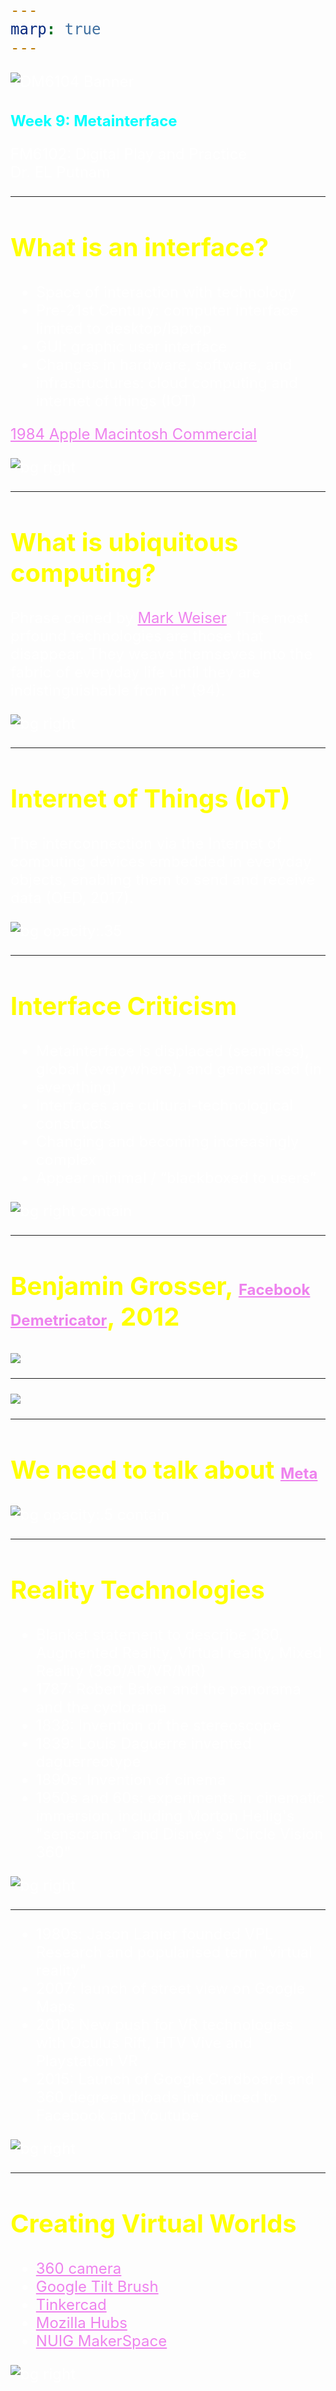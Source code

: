 ```yaml
---
marp: true
---
```


<style>
section {
  background: #1a0000;
}

* {
    color: white;
}

h1 {
    color: cyan;
}

h2 {
    color: yellow;
}
a {
    color: violet;
}
</style>

![DM6104 Banner](../images/FM6102Banner2.jpg)

# Week 9: Metainterface

FM6102: Digital Play and Practice  
Dr. EL Putnam


---

## What is an interface?

- Space of interaction with technology
- Pre-21st Century: computer interface limited to desktop/laptop
- GUI: graphic user interface
- Changes in hardware, software, and infrastructures: cloud computing and internet of things (IOT)

[1984 Apple Macintosh Commercial](https://youtu.be/OYecfV3ubP8)

![bg right](../images/MacSledgehammer.jpg)

<!-- Up to 21st century, this was limited to desktops/laptops
Emphasis on office and work metaphors: hiding interface behind the GUI
Seamless interaction, but also becomes “new mileu for cultural practice” (Andersen and Pold 9)

Different about 21st century: change in hardware, software, and storage (cloud)
Rise of corporations (Apple, Amazon, Netflix) that control means of access: production, consumption, and storage
The metainterface is seamless, everywhere, and everything: become an industry that changes our relationship to everyday life

Interfaces have a grammar

The digital, online, networked, and so on, have become an intrinsic part of everyday life and routines, and it makes little sense to maintain that they have their own art form: all kinds of art— high or lively— now relate to and use digital technologies and platforms.Andersen, Christian Ulrik, and Soren Bro Pold. The Metainterface : The Art of Platforms, Cities, and Clouds, MIT Press, 2018. ProQuest Ebook Central, http://ebookcentral.proquest.com/lib/nuig/detail.action?docID=5891095.Created from nuig on 2021-04-19 07:17:52.

 -->

---

## What is ubiquitous computing?

Phrase coined by [Mark Weiser](https://www.jstor.org/stable/24938718): "The most prfound technologies are those that disappear. They weave themseves into the fabric of everyday life until they are indistinguishable from it" (94).

![bg right](../images/Ubiquitous-Xerox.png)

<!-- Image caption: "UBIQUITOUS COMPUTING begins to emerge in the form of live boards that replace chalkboards as well as in other devices at the Xerox Palo Alto Research Center. Computer scientists
gather around a live board for discussion. Building boards
and integrating them with other tools has helped researchers
understand better the eventual shape of ubiquitous computing. In conjunction with active badges, live boards can customize the information they display.  -->

---

## Internet of Things (IoT)

The interconnection via the Internet of computing devices embedded in everyday objects, enabling them to send and receive data (OED, 2017).

![bg opacity:.35](../images/IoT.png)

---

## Interface Criticism

- Metainterface is displaced (seamless), global (everywhere), and generalised (in everything)
- Interfaces are cultural-technological constructs
- Changing and becoming increasingly complex
- Appear minimal / “blackboxed to users”

![bg right contain](../images/Smartphone-users.jpg)

<!-- From being contained to hardware and software to “being mobile, limitless, and almost reckless and dissolute in the ways it incorporates a constant flow of data from other interfaces” (17)

Not just HCI, but also incvoles data capture (signal-computer interace) that inscribes behaviors; “activities are reorganised in order to become traceable” (31) 

Humans act more like machines, becoming a programmed actor
 -->

---

## Benjamin Grosser, [Facebook Demetricator](https://bengrosser.com/projects/facebook-demetricator/), 2012

![](../images/Grosser-Demetricator.jpg)

---

![](../images/HCISCI-Table.jpg)

---

## We need to talk about [Meta](https://about.facebook.com/meta/)

![bg opacity:.5 contain](../images/Meta.png)

---

<style scoped>
    h2 {
        font-size: 40px;
    }
    * {
        font-size: 24px;
    }
    </style>

## Reality Technologies

- Blanket statement to describe 360, Augmented Reality, Virtual reality, Mixed Reality (360/AR/VR/MR)
- 1787: Robert Baker and the panorama and the cyclorama
- 1838: Invention of the stereoscope
- 1839: Louis Daguerre invented daguerreotype
- 1890s: Invention of cinema
- 1950s and 60s: experiments in cinematic immersion, including Morton Heilig's "sensorama" and Disney's "Circle Vision 360"

![bg right](../images/Stereoscope.png)

<!--  Sensorama in 1962 and created five short films which engaged multiple senses (sight, sound, smell, and touch)

Disney joined in the virtual revolution implementing it in their parks. They coined a new term for the technology calling it Circle Vision 360. A similar technique to that of the Cinéorama was employed with synchronised projectors pointing towards different angles of a room to create one cohesive immersive video experience.

 -->

 ---

- 1980s: Jason Lanier founded VPL Research and popularised term "virtual reality"
- 2007: launch of street view on Google Maps
- 2010: New push for VR technologies with Oculus Rift, HTV Vive and Playstation VR
- 2015: Launch of Google Cardboard and 360 degree uploads introduced to Facebook and Youtube

 ![bg right](https://media.giphy.com/media/UqzU39fBvNAqs/giphy.gif)

 <!--
 
 By the 1980s, the term “virtual reality” had been popularised by Jaron Lanier, one of the modern pioneers of the field. Lanier founded the company VPL Research in 1985, which has developed a number of VR devices that integrate visuals with haptic and auditory experiences. VPL licensed the DataGlove technology to Mattel (the same toy company which owns View Master), which used it to make the Power Glove, an early affordable VR device.
 
  "VPL" stood for "Virtual Programming Languages"
  
Google launched Google Cardboard, a simple and inexpensive VR headset which only required a mobile phone to work. -->

---

## Creating Virtual Worlds

- [360 camera](https://www.insta360.com/product/insta360-onex2?msclkid=d43c237673a4130e76024151345653cd)
- [Google Tilt Brush](https://www.tiltbrush.com/)
- [Tinkercad](https://www.tinkercad.com/)
- [Mozilla Hubs](https://hubs.mozilla.com/)
- [NUIG MakerSpace](https://nuigalway.libcal.com/reserve/equipment/MakerSpace)

![bg right](https://storage.googleapis.com/gweb-uniblog-publish-prod/images/TiltBrush_Hero.max-1000x1000.png)